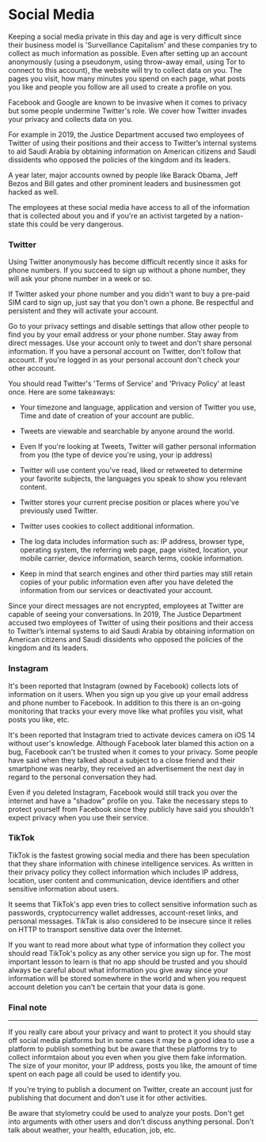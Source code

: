 Social Media
===

Keeping a social media private in this day and age is very difficult since their business model is 'Surveillance Capitalism' and these companies try to collect as much information as possible. Even after setting up an account anonymously (using a pseudonym, using throw-away email, using Tor to connect to this account), the website will try to collect data on you. The pages you visit, how many minutes you spend on each page, what posts you like and people you follow are all used to create a profile on you.

Facebook and Google are known to be invasive when it comes to privacy but some people undermine Twitter's role. We cover how Twitter invades your privacy and collects data on you.

For example in 2019, the Justice Department accused two employees of Twitter of using their positions and their access to Twitter’s internal systems to aid Saudi Arabia by obtaining information on American citizens and Saudi dissidents who opposed the policies of the kingdom and its leaders.

A year later, major accounts owned by people like Barack Obama, Jeff Bezos and Bill gates and other prominent leaders and businessmen got hacked as well.

The employees at these social media have access to all of the information that is collected about you and if you're an activist targeted by a nation-state this could be very dangerous. 



### Twitter



Using Twitter anonymously has become difficult recently since it asks for phone numbers. If you succeed to sign up without a phone number, they will ask your phone number in a week or so.

If Twitter asked your phone number and you didn't want to buy a pre-paid SIM card to sign up, just say that you don't own a phone. Be respectful and persistent and they will activate your account.

Go to your privacy settings and disable settings that allow other people to find you by your email address or your phone number. Stay away from direct messages. Use your account only to tweet and don't share personal information. If you have a personal account on Twitter, don't follow that account. If you're logged in as your personal account don't check your other account.

You should read Twitter's 'Terms of Service' and 'Privacy Policy' at least once. Here are some takeaways:

- Your timezone and language, application and version of Twitter you use, Time and date of creation of your account are public.

- Tweets are viewable and searchable by anyone around the world.

- Even If you're looking at Tweets, Twitter will gather personal information from you (the type of device you're using, your ip address)

- Twitter will use content you've read, liked or retweeted to determine your favorite subjects, the languages you speak to show you relevant content.

- Twitter stores your current precise position or places where you've previously used Twitter.

- Twitter uses cookies to collect additional information.

- The log data includes information such as: IP address, browser type, operating system, the referring web page, page visited, location, your mobile carrier, device information, search terms, cookie information.

- Keep in mind that search engines and other third parties may still retain copies of your public information even after you have deleted the information from our services or deactivated your account.


Since your direct messages are not encrypted, employees at Twitter are capable of seeing your conversations. In 2019, The Justice Department accused two employees of Twitter of using their positions and their access to Twitter’s internal systems to aid Saudi Arabia by obtaining information on American citizens and Saudi dissidents who opposed the policies of the kingdom and its leaders.


### Instagram

It's been reported that Instagram (owned by Facebook) collects lots of information on it users. When you sign up you give up your email address and phone number to Facebook. In addition to this there is an on-going monitoring that tracks your every move like what profiles you visit, what posts you like, etc. 


It's been reported that Instagram tried to activate devices camera on iOS  14 without user's knowledge. Although Facebook later blamed this action on a bug, Facebook can't be trusted when it comes to your privacy. Some people have said when they talked about a subject to a close friend and their smartphone was nearby, they received an advertisement the next day in regard to the personal conversation they had. 

Even if you deleted Instagram, Facebook would still track you over the internet and have a "shadow" profile on you. Take the necessary steps to protect yourself from Facebook since they publicly have said you shouldn't expect privacy when you use their service.

### TikTok

TikTok is the fastest growing social media and there has been speculation that they share information with chinese intelligence services. As written in their privacy policy they collect information which includes IP address, location, user content and communication, device identifiers and other sensitive information about users.

It seems that TikTok's app even tries to collect sensitive information such as passwords, cryptocurrency wallet addresses, account-reset links, and personal messages. TikTak is also considered to be insecure since it relies on HTTP to transport sensitive data over the Internet.

If you want to read more about what type of information they collect you should read TikTok's policy as any other service you sign up for. The most important lesson to learn is that no app should be trusted and you should always be careful about what information you give away since your information will be stored somewhere in the world and when you request account deletion you can't be certain that your data is gone.



### Final note
---

If you really care about your privacy and want to protect it you should stay off social media platforms but in some cases it may be a good idea to use a platform to publish something but be aware that these platforms try to collect informtaion about you even when you give them fake information. The size of your monitor, your IP address, posts you like, the amount of time spent on each page all could be used to identify you.

If you're trying to publish a document on Twitter, create an account just for publishing that document and don't use it for other activities.

Be aware that stylometry could be used to analyze your posts. Don't get into arguments with other users and don't discuss anything personal. Don't talk about weather, your health, education, job, etc.
